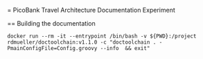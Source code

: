 = PicoBank Travel Architecture Documentation Experiment

== Building the documentation

    docker run --rm -it --entrypoint /bin/bash -v ${PWD}:/project rdmueller/doctoolchain:v1.1.0 -c "doctoolchain . -PmainConfigFile=Config.groovy --info  && exit"
